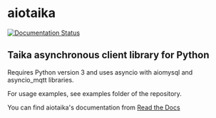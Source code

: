 # aiotaika

[![Documentation Status](https://readthedocs.org/projects/aiotaika-python/badge/?version=stable)](https://aiotaika-python.readthedocs.io/en/stable/?badge=stable)

## Taika asynchronous client library for Python

Requires Python version 3 and uses asyncio with aiomysql and asyncio_mqtt
libraries.

For usage examples, see examples folder of the repository.

You can find aiotaika's documentation from
[Read the Docs](https://aiotaika-python.readthedocs.io/)
